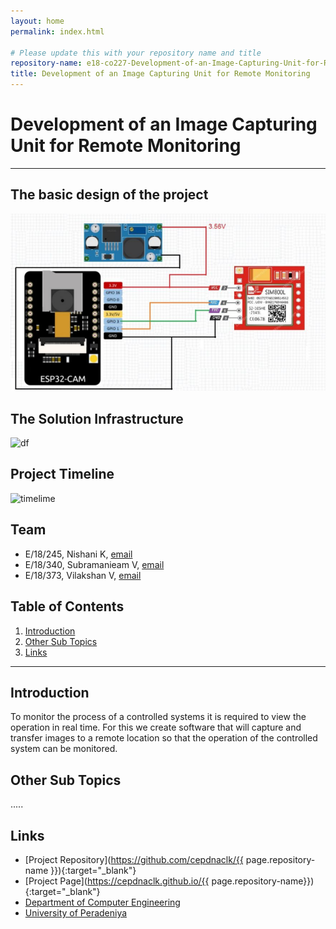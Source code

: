```yaml
---
layout: home
permalink: index.html

# Please update this with your repository name and title
repository-name: e18-co227-Development-of-an-Image-Capturing-Unit-for-Remote-Monitoring
title: Development of an Image Capturing Unit for Remote Monitoring
---
```


[comment]: # "This is the standard layout for the project, but you can clean this and use your own template"

# Development of an Image Capturing Unit for Remote Monitoring

---

[comment]: # "This is a sample image, to show how to add images to your page. To learn more options, please refer [this](https://projects.ce.pdn.ac.lk/docs/faq/how-to-add-an-image/)"

## The basic design of the project

![Sample Image](./images/design_1.png)

## The Solution Infrastructure
![df](https://user-images.githubusercontent.com/73964224/172566264-e48bb7e6-953d-4723-9673-e70d42df7401.png)

## Project Timeline
![timelime](https://user-images.githubusercontent.com/73964224/172566498-bceffa4f-89db-48b9-9cd5-7e4013d4918d.png)

## Team
-  E/18/245, Nishani K, [email](mailto:e18245@eng.pdn.ac.lk)
-  E/18/340, Subramanieam V, [email](mailto:e18340@eng.pdn.ac.lk)
-  E/18/373, Vilakshan V, [email](mailto:e18373@eng.pdn.ac.lk)

## Table of Contents
1. [Introduction](#introduction)
2. [Other Sub Topics](#other-sub-topics)
3. [Links](#links)

---

## Introduction

To monitor the process of a controlled systems it is required to view the operation in real time. For this we create software that will capture and transfer images to a remote location so that the operation of the controlled system can be monitored.

## Other Sub Topics

.....

## Links

- [Project Repository](https://github.com/cepdnaclk/{{ page.repository-name }}){:target="_blank"}
- [Project Page](https://cepdnaclk.github.io/{{ page.repository-name}}){:target="_blank"}
- [Department of Computer Engineering](http://www.ce.pdn.ac.lk/)
- [University of Peradeniya](https://eng.pdn.ac.lk/)


[//]: # (Please refer this to learn more about Markdown syntax)
[//]: # (https://github.com/adam-p/markdown-here/wiki/Markdown-Cheatsheet)

